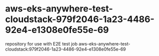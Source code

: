 # aws-eks-anywhere-test-cloudstack-979f2046-1a23-4486-92e4-e1308e0fe55e-69
repository for use with E2E test job aws-eks-anywhere-test-cloudstack:979f2046-1a23-4486-92e4-e1308e0fe55e-69
